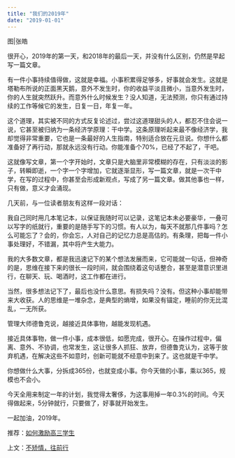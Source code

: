 ```yaml
---
title: "我们的2019年"
date: "2019-01-01"
---
```


 图|张皓 

很开心，2019年的第一天，和2018年的最后一天，并没有什么区别，仍然是早起写一篇文章。

有一件小事持续值得做，这就是幸福。小事积累得足够多，好事就会发生。这就是塔勒布所说的正面黑天鹅，意外不发生时，你的收益平淡且微小，当意外发生时，你的人生就突然跃升。而意外什么时候发生？没人知道，无法预测，你只有通过持续的工作等候它的发生，日复一日，年复一年。

这个道理，其实被不同的方式反复论述过，尝过这道理甜头的人，都忍不住会说一说，它甚至被归纳为一条经济学原理：干中学。这条原理听起来最不像经济学，我却觉得非常重要，它也是一条最好的人生指南，特别适合放在元旦说。你想什么都准备好了再行动，那就永远没有行动。你能准备个70%，已经了不起了，干吧。

这就像写文章，第一个字开始时，文章只是大脑里非常模糊的存在，只有淡淡的影子，转瞬即逝，一个字一个字增加，它就逐渐显形，写一篇文章，就是一次干中学，在写的过程中，你甚至会形成新观点，写成了另一篇文章。做其他事也一样，只有做，意义才会涌现。

几天前，与一位读者朋友有这样一段对话：

我自己同时用几本笔记本，以保证我随时可以记录，这笔记本未必要豪华，一叠可以写字的纸就行，重要的是随手写下的习惯。有人以为，每天不就那几件事吗？怎么可能忘了？会的，你会忘，人对自己的记忆力总是高估的。有条理，把每一件小事处理好，不错漏，其中将产生大能力。

我的大多数文章，都是我迅速记下的某个想法发展而来，它可能就一句话，但神奇的是，思维在接下来的很长一段时间，就会围绕着这句话整合，甚至是潜意识里进行，在聊天、玩、喝酒时，这工作都在进行。

当然，很多想法记下了，最后也没什么意思。有损失吗？没有。但这种小事却能带来大收获。人的思维是一堆杂念，是典型的熵增，如果没有锚定，睡前的你无比混乱，一无所获。

管理大师德鲁克说，越接近具体事物，越能发现机遇。

接近具体事物，做一件小事，成本很低，如愿完成，很开心。在操作过程中，偏离、意外、不协调，也常发生，这让很多人抓狂、放弃，但德鲁克认为，这等于放弃机遇，在解决这些不如意时，创新可能就不经意中到来了。这也就是干中学。

你想做什么大事，分拆成365份，也就变成小事。你今天做的小事，乘以365，规模也不会小。

今天全用来制定一年的计划，我觉得太奢侈，为这事用掉一年0.3%的时间。今天得做起来，5分钟就行，只要做了，好事就开始发生。

一起加油，2019年。

推荐：[如何激励高三学生](http://mp.weixin.qq.com/s?__biz=MjM5NDU0Mjk2MQ==&mid=2651625057&idx=1&sn=aecabe5493a8dcba4a81c602be472e75&chksm=bd7e127f8a099b69f6ad3eb07a069b7be3d227bfd9210130fc32dfc40555150b3d7c518af0b7&scene=21#wechat_redirect)

上文：[不矫情，往前行](http://mp.weixin.qq.com/s?__biz=MjM5NDU0Mjk2MQ==&mid=2651632197&idx=1&sn=4ed7ce5df6f6d94ba94a576f83cb8eca&chksm=bd7e365b8a09bf4d0b761dbc326cc17674a67d64eab50510292f694c41ab5ef2066010a4ffaf&scene=21#wechat_redirect)

